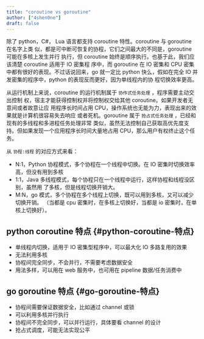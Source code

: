 ```yaml
---
title: "coroutine vs goroutine"
author: ["4shen0ne"]
draft: false
---
```


除了 python，C#， Lua 语言都支持 coroutine 特性。coroutine 与 goroutine 在名字上类
似，都是可中断可恢复的协程，它们之间最大的不同是，goroutine 可能在多核上发生并行
执行，但 coroutine 始终是顺序执行。也基于此，我们应该清楚 coroutine 适用于 IO 密集程
序中，而 goroutine 在 IO 密集和 CPU 密集中都有很好的表现。不过话说回来，go 就一定比
python 快么，假如在完全 IO 并发密集的程序中，python 的表现反而更好，因为单线程内的协
程切换效率更高。

从运行机制上来说，coroutine 的运行机制属于 `协作式任务处理` ，程序需要主动交出控制
权，宿主才能获得控制权并将控制权交给其他 coroutine。如果开发者无意间或者故意让应
用程序长时间占用 CPU，操作系统也无能为力，表现出来的效果就是计算机很容易失去响应
或者死机。goroutine 属于 `抢占式任务处理` ，已经和现有的多线程和多进程任务处理非常
类似，虽然无法控制自己获取高优先度支持。但如果发现一个应用程序长时间大量地占用
CPU，那么用户有权终止这个任务。

从 `协程:线程` 的对应方式来看：

-   N:1，Python 协程模式，多个协程在一个线程中切换。在 IO 密集时切换效率高，但没有用到多核
-   1:1，Java 多线程模式，每个协程只在一个线程中运行，这样协程和线程没区别，虽然用
    了多核，但是线程切换开销大。
-   M:N，go 模式，多个协程在多个线程上切换，既可以用到多核，又可以减少切换开销。
    （当都是 cpu 密集时，在多核上切换好，当都是 io 密集时，在单核上切换好）。


## python coroutine 特点 {#python-coroutine-特点}

-   单线程内切换，适用于 IO 密集型程序中，可以最大化 IO 多路复用的效果
-   无法利用多核
-   协程间完全同步，不会并行，不需要考虑数据安全
-   用法多样，可以用在 web 服务中，也可用在 pipeline 数据/任务消费中


## go goroutine 特点 {#go-goroutine-特点}

-   协程间需要保证数据安全，比如通过 channel 或锁
-   可以利用多核并行执行
-   协程间不完全同步，可以并行运行，具体要看 channel 的设计
-   抢占式调度，可能无法实现公平
